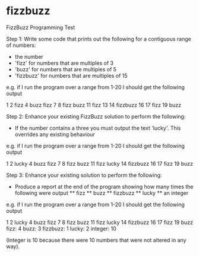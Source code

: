 # fizzbuzz
FizzBuzz Programming Test

Step 1:
Write some code that prints out the following for a contiguous range of numbers:
* the number
* 'fizz' for numbers that are multiples of 3
* 'buzz' for numbers that are multiples of 5
* 'fizzbuzz' for numbers that are multiples of 15

e.g. if I run the program over a range from 1-20 I should get the following output

1 2 fizz 4 buzz fizz 7 8 fizz buzz 11 fizz 13 14 fizzbuzz 16 17 fizz 19 buzz

Step 2:
Enhance your existing FizzBuzz solution to perform the following:

* If the number contains a three you must output the text 'lucky'. This overrides any existing behaviour

e.g. if I run the program over a range from 1-20 I should get the following output

1 2 lucky 4 buzz fizz 7 8 fizz buzz 11 fizz lucky 14 fizzbuzz 16 17 fizz 19 buzz

Step 3:
Enhance your existing solution to perform the following:

* Produce a report at the end of the program showing how many times the following were output
** fizz
** buzz
** fizzbuzz
** lucky
** an integer

e.g. if I run the program over a range from 1-20 I should get the following output

1 2 lucky 4 buzz fizz 7 8 fizz buzz 11 fizz lucky 14 fizzbuzz 16 17 fizz 19 buzz
fizz: 4
buzz: 3
fizzbuzz: 1
lucky: 2
integer: 10 

(Integer is 10 because there were 10 numbers that were not altered in any way).
